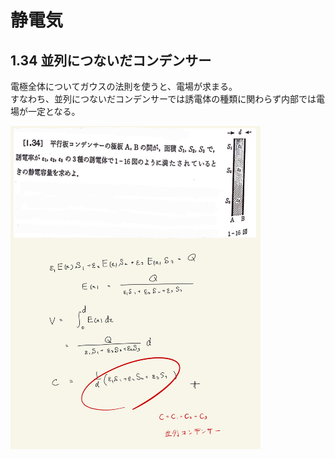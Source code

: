 <script type="text/javascript" async src="https://cdnjs.cloudflare.com/ajax/libs/mathjax/2.7.7/MathJax.js?config=TeX-MML-AM_CHTML">

</script>

<script type="text/x-mathjax-config">
 MathJax.Hub.Config({
 tex2jax: {
 inlineMath: [['$', '$'] ],
 displayMath: [ ['$$','$$'], ["\\[","\\]"] ]
 }
 });
</script>

# 静電気
## 1.34 並列につないだコンデンサー 

電極全体についてガウスの法則を使うと、電場が求まる。
<br>
すなわち、並列につないだコンデンサーでは誘電体の種類に関わらず内部では電場が一定となる。
<br>

<img width="400" alt="electromagnetism-52" src="./images/se-34/Electromagnetism-52.jpg">